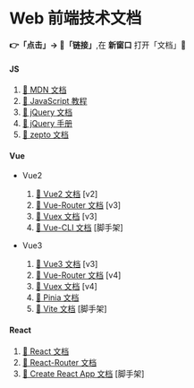 # Web 前端技术文档

**👉「点击」-> 🔗「链接」**,在 **新窗口** 打开「文档」📜

#### JS

1.  [🔗 MDN 文档](https://developer.mozilla.org/zh-CN/)
1.  [🔗 JavaScript 教程](https://zh.javascript.info)
1.  [🔗 jQuery 文档](https://jquery.com)
1.  [🔗 jQuery 手册](https://jquery.cuishifeng.cn)
1.  [🔗 zepto 文档](https://zeptojs.devjs.cn)

#### Vue

-   Vue2

    1.  [🔗 Vue2 文档](https://v2.cn.vuejs.org) [v2]
    1.  [🔗 Vue-Router 文档](https://v3.router.vuejs.org/zh/) [v3]
    1.  [🔗 Vuex 文档](https://v3.vuex.vuejs.org/zh/) [v3]
    1.  [🔗 Vue-CLI 文档](https://cli.vuejs.org/zh/) [脚手架]

-   Vue3

    1.  [🔗 Vue3 文档](https://cn.vuejs.org) [v3]
    1.  [🔗 Vue-Router 文档](https://router.vuejs.org/zh/) [v4]
    1.  [🔗 Vuex 文档](https://vuex.vuejs.org/zh/) [v4]
    1.  [🔗 Pinia 文档](https://pinia.vuejs.org/zh/)
    1.  [🔗 Vite 文档](https://cn.vitejs.dev) [脚手架]

#### React

1.  [🔗 React 文档](https://react.docschina.org)
1.  [🔗 React-Router 文档](https://react-router.docschina.org)
1.  [🔗 Create React App 文档](https://create-react-app.bootcss.com) [脚手架]
